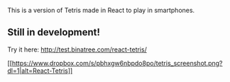 This is a version of Tetris made in React to play in smartphones.

## Still in development!

Try it here:
http://test.binatree.com/react-tetris/

[[https://www.dropbox.com/s/pbhxgw6nbpdo8po/tetris_screenshot.png?dl=1|alt=React-Tetris]]
